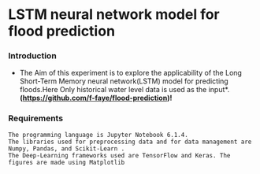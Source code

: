 # LSTM neural network model for flood prediction

### Introduction

* The Aim of this experiment is to explore the applicability of the Long Short-Term Memory neural network(LSTM) model for predicting floods.Here Only historical water
  level data is used as the input*.**(https://github.com/f-faye/flood-prediction)!**

### Requirements
```
The programming language is Jupyter Notebook 6.1.4. 
The libraries used for preprocessing data and for data management are Numpy, Pandas, and Scikit-Learn . 
The Deep-Learning frameworks used are TensorFlow and Keras. The figures are made using Matplotlib
```




